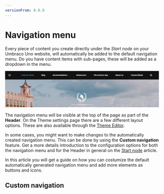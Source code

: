 ```yaml
---
versionFrom: 8.0.0
---
```


# Navigation menu

Every piece of content you create directly under the *Start node* on your Umbraco Uno website, will automatically be added to the default navigation menu. Do you have content items with sub-pages, these will be added as a dropdown in the menu.

![The default navigation menu on the sample website](images/default-navmenu-samplesite.png)

The navigation menu will be visible at the top of the page as part of the **Header**. On the Theme settings page there are a few different layout options. These are also available through the [Theme Editor](../../Getting-Started/Themes).

In some cases, you might want to make changes to the automatically created navigation menu. This can be done by using the **Custom navigation** feature. Get a more details introduction to the configuration options for both the navigation menu and for the Header in general on the [Start node](../../Uno-pedia/Content-Types/Site-Start/#navigation) article.

In this article you will get a guide on how you can costumize the default automatically generated navigation menu and add more elements as buttons and icons.

## Custom navigation


